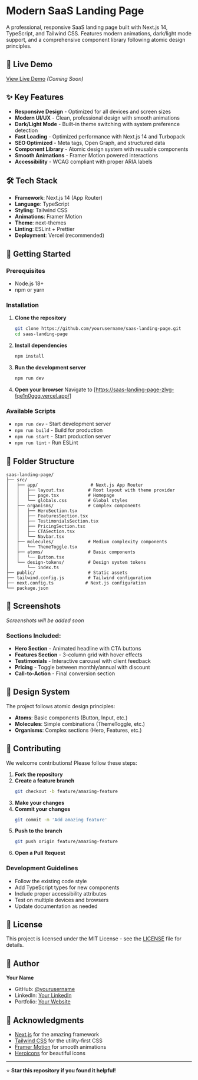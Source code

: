 # Modern SaaS Landing Page

A professional, responsive SaaS landing page built with Next.js 14, TypeScript, and Tailwind CSS. Features modern animations, dark/light mode support, and a comprehensive component library following atomic design principles.

## 🚀 Live Demo

[View Live Demo](https://your-saas-landing-page.vercel.app) *(Coming Soon)*

## ✨ Key Features

- **Responsive Design** - Optimized for all devices and screen sizes
- **Modern UI/UX** - Clean, professional design with smooth animations
- **Dark/Light Mode** - Built-in theme switching with system preference detection
- **Fast Loading** - Optimized performance with Next.js 14 and Turbopack
- **SEO Optimized** - Meta tags, Open Graph, and structured data
- **Component Library** - Atomic design system with reusable components
- **Smooth Animations** - Framer Motion powered interactions
- **Accessibility** - WCAG compliant with proper ARIA labels

## 🛠️ Tech Stack

- **Framework**: Next.js 14 (App Router)
- **Language**: TypeScript
- **Styling**: Tailwind CSS
- **Animations**: Framer Motion
- **Theme**: next-themes
- **Linting**: ESLint + Prettier
- **Deployment**: Vercel (recommended)

## 🚀 Getting Started

### Prerequisites

- Node.js 18+ 
- npm or yarn

### Installation

1. **Clone the repository**
   ```bash
   git clone https://github.com/yourusername/saas-landing-page.git
   cd saas-landing-page
   ```

2. **Install dependencies**
   ```bash
   npm install
   ```

3. **Run the development server**
   ```bash
   npm run dev
   ```

4. **Open your browser**
   Navigate to [https://saas-landing-page-zlvg-fqe1n0ggq.vercel.app/]

### Available Scripts

- `npm run dev` - Start development server
- `npm run build` - Build for production
- `npm run start` - Start production server
- `npm run lint` - Run ESLint

## 📁 Folder Structure

```
saas-landing-page/
├── src/
│   ├── app/                    # Next.js App Router
│   │   ├── layout.tsx         # Root layout with theme provider
│   │   ├── page.tsx           # Homepage
│   │   └── globals.css        # Global styles
│   ├── organisms/             # Complex components
│   │   ├── HeroSection.tsx
│   │   ├── FeaturesSection.tsx
│   │   ├── TestimonialsSection.tsx
│   │   ├── PricingSection.tsx
│   │   ├── CTASection.tsx
│   │   └── Navbar.tsx
│   ├── molecules/             # Medium complexity components
│   │   └── ThemeToggle.tsx
│   ├── atoms/                 # Basic components
│   │   └── Button.tsx
│   └── design-tokens/         # Design system tokens
│       └── index.ts
├── public/                    # Static assets
├── tailwind.config.js         # Tailwind configuration
├── next.config.ts            # Next.js configuration
└── package.json
```

## 📸 Screenshots

*Screenshots will be added soon*

### Sections Included:
- **Hero Section** - Animated headline with CTA buttons
- **Features Section** - 3-column grid with hover effects
- **Testimonials** - Interactive carousel with client feedback
- **Pricing** - Toggle between monthly/annual with discount
- **Call-to-Action** - Final conversion section

## 🎨 Design System

The project follows atomic design principles:

- **Atoms**: Basic components (Button, Input, etc.)
- **Molecules**: Simple combinations (ThemeToggle, etc.)
- **Organisms**: Complex sections (Hero, Features, etc.)

## 🤝 Contributing

We welcome contributions! Please follow these steps:

1. **Fork the repository**
2. **Create a feature branch**
   ```bash
   git checkout -b feature/amazing-feature
   ```
3. **Make your changes**
4. **Commit your changes**
   ```bash
   git commit -m 'Add amazing feature'
   ```
5. **Push to the branch**
   ```bash
   git push origin feature/amazing-feature
   ```
6. **Open a Pull Request**

### Development Guidelines

- Follow the existing code style
- Add TypeScript types for new components
- Include proper accessibility attributes
- Test on multiple devices and browsers
- Update documentation as needed

## 📄 License

This project is licensed under the MIT License - see the [LICENSE](LICENSE) file for details.

## 👤 Author

**Your Name**
- GitHub: [@yourusername](https://github.com/yourusername)
- LinkedIn: [Your LinkedIn](https://linkedin.com/in/yourprofile)
- Portfolio: [Your Website](https://yourwebsite.com)

## 🙏 Acknowledgments

- [Next.js](https://nextjs.org/) for the amazing framework
- [Tailwind CSS](https://tailwindcss.com/) for the utility-first CSS
- [Framer Motion](https://www.framer.com/motion/) for smooth animations
- [Heroicons](https://heroicons.com/) for beautiful icons

---

⭐ **Star this repository if you found it helpful!**
